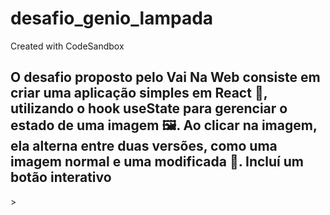 # desafio_genio_lampada
Created with CodeSandbox


<h2>O desafio proposto pelo Vai Na Web consiste em criar uma aplicação simples em React 🎉, utilizando o hook useState para gerenciar o estado de uma imagem 🖼️. Ao clicar na imagem, ela alterna entre duas versões, como uma imagem normal e uma modificada 🔄. Incluí um botão interativo</h2>>
